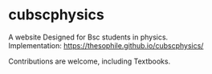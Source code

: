 # cubscphysics
A website Designed for Bsc students in physics.  
Implementation: https://thesophile.github.io/cubscphysics/  <br>

Contributions are welcome, including Textbooks.

